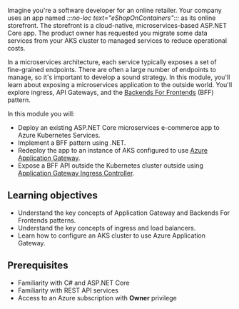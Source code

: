 Imagine you're a software developer for an online retailer. Your company uses an app named *:::no-loc text="eShopOnContainers":::* as its online storefront. The storefront is a cloud-native, microservices-based ASP.NET Core app. The product owner has requested you migrate some data services from your AKS cluster to managed services to reduce operational costs.

In a microservices architecture, each service typically exposes a set of fine-grained endpoints. There are often a large number of endpoints to manage, so it's important to develop a sound strategy. In this module, you'll learn about exposing a microservices application to the outside world. You'll explore ingress, API Gateways, and the [Backends For Frontends](https://samnewman.io/patterns/architectural/bff/) (BFF) pattern.

In this module you will:

- Deploy an existing ASP.NET Core microservices e-commerce app to Azure Kubernetes Services.
- Implement a BFF pattern using .NET.
- Redeploy the app to an instance of AKS configured to use [Azure Application Gateway](/azure/application-gateway/overview).
- Expose a BFF API outside the Kubernetes cluster outside using [Application Gateway Ingress Controller](/azure/application-gateway/ingress-controller-overview).

## Learning objectives

- Understand the key concepts of Application Gateway and Backends For Frontends patterns.
- Understand the key concepts of ingress and load balancers.
- Learn how to configure an AKS cluster to use Azure Application Gateway.

## Prerequisites

- Familiarity with C# and ASP.NET Core
- Familiarity with REST API services
- Access to an Azure subscription with **Owner** privilege
